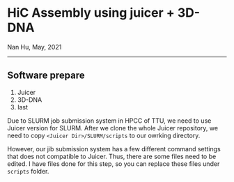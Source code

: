 # HiC Assembly using juicer + 3D-DNA
Nan Hu, May, 2021

---

## Software prepare
1. Juicer
2. 3D-DNA
3. last

Due to SLURM job submission system in HPCC of TTU, we need to use Juicer version for SLURM. After we clone the whole Juicer repository, we need to copy `<Juicer Dir>/SLURM/scripts` to our owrking directory.

However, our jib submission system has a few different command settings that does not compatible to Juicer. Thus, there are some files need to be edited. I have files done for this step, so you can replace these files under `scripts` folder.

